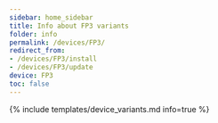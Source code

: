 ```yaml
---
sidebar: home_sidebar
title: Info about FP3 variants
folder: info
permalink: /devices/FP3/
redirect_from:
- /devices/FP3/install
- /devices/FP3/update
device: FP3
toc: false
---
```

{% include templates/device_variants.md info=true %}
